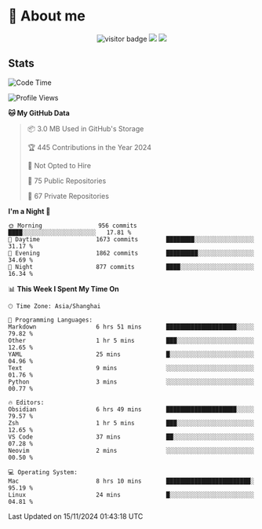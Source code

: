 <!-- ![](https://youpai.roccoshi.top/img/20200804214216.png) -->

# 🧐 About me
 
<p align="center">
<img src="https://visitor-badge.laobi.icu/badge?page_id=Lincest.Lincest&title=hits" alt="visitor badge"/>
<a href="mailto:imroccoshi@gmail.com"><img src="https://img.shields.io/badge/gmail-imroccoshi%40gmail.com-red"></a>
<a href="https://blog.roccoshi.top"><img src="https://img.shields.io/badge/blog-roccoshi-green"></a>
</p>

## Stats

<!--START_SECTION:waka-->
![Code Time](http://img.shields.io/badge/Code%20Time-1%2C674%20hrs%2049%20mins-blue)

![Profile Views](http://img.shields.io/badge/Profile%20Views-3-blue)

**🐱 My GitHub Data** 

> 📦 3.0 MB Used in GitHub's Storage 
 > 
> 🏆 445 Contributions in the Year 2024
 > 
> 🚫 Not Opted to Hire
 > 
> 📜 75 Public Repositories 
 > 
> 🔑 67 Private Repositories 
 > 
**I'm a Night 🦉** 

```text
🌞 Morning                956 commits         ████░░░░░░░░░░░░░░░░░░░░░   17.81 % 
🌆 Daytime                1673 commits        ████████░░░░░░░░░░░░░░░░░   31.17 % 
🌃 Evening                1862 commits        █████████░░░░░░░░░░░░░░░░   34.69 % 
🌙 Night                  877 commits         ████░░░░░░░░░░░░░░░░░░░░░   16.34 % 
```


📊 **This Week I Spent My Time On** 

```text
🕑︎ Time Zone: Asia/Shanghai

💬 Programming Languages: 
Markdown                 6 hrs 51 mins       ████████████████████░░░░░   79.82 % 
Other                    1 hr 5 mins         ███░░░░░░░░░░░░░░░░░░░░░░   12.65 % 
YAML                     25 mins             █░░░░░░░░░░░░░░░░░░░░░░░░   04.96 % 
Text                     9 mins              ░░░░░░░░░░░░░░░░░░░░░░░░░   01.76 % 
Python                   3 mins              ░░░░░░░░░░░░░░░░░░░░░░░░░   00.77 % 

🔥 Editors: 
Obsidian                 6 hrs 49 mins       ████████████████████░░░░░   79.57 % 
Zsh                      1 hr 5 mins         ███░░░░░░░░░░░░░░░░░░░░░░   12.65 % 
VS Code                  37 mins             ██░░░░░░░░░░░░░░░░░░░░░░░   07.28 % 
Neovim                   2 mins              ░░░░░░░░░░░░░░░░░░░░░░░░░   00.50 % 

💻 Operating System: 
Mac                      8 hrs 10 mins       ████████████████████████░   95.19 % 
Linux                    24 mins             █░░░░░░░░░░░░░░░░░░░░░░░░   04.81 % 
```


 Last Updated on 15/11/2024 01:43:18 UTC
<!--END_SECTION:waka-->


